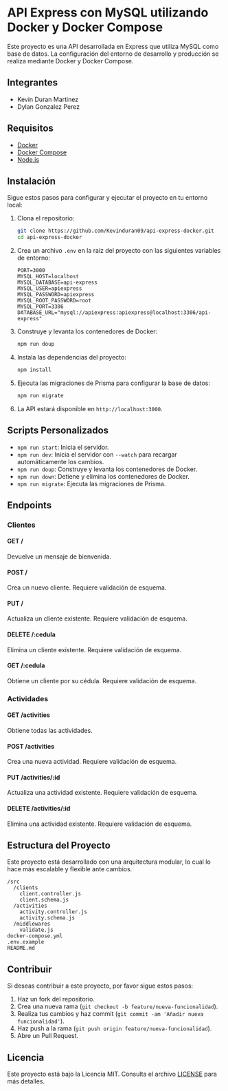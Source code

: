 # API Express con MySQL utilizando Docker y Docker Compose

Este proyecto es una API desarrollada en Express que utiliza MySQL como base de datos. La configuración del entorno de desarrollo y producción se realiza mediante Docker y Docker Compose.

## Integrantes

- Kevin Duran Martinez
- Dylan Gonzalez Perez

## Requisitos

- [Docker](https://www.docker.com/get-started)
- [Docker Compose](https://docs.docker.com/compose/install/)
- [Node.js](https://nodejs.org/)

## Instalación

Sigue estos pasos para configurar y ejecutar el proyecto en tu entorno local:

1. Clona el repositorio:
   ```sh
   git clone https://github.com/Kevinduran09/api-express-docker.git
   cd api-express-docker
   ```

2. Crea un archivo `.env` en la raíz del proyecto con las siguientes variables de entorno:
   ```env
   PORT=3000
   MYSQL_HOST=localhost
   MYSQL_DATABASE=api-express
   MYSQL_USER=apiexpress
   MYSQL_PASSWORD=apiexpress
   MYSQL_ROOT_PASSWORD=root
   MYSQL_PORT=3306
   DATABASE_URL="mysql://apiexpress:apiexpress@localhost:3306/api-express"
   ```

3. Construye y levanta los contenedores de Docker:
   ```sh
   npm run doup
   ```
4. Instala las dependencias del proyecto:
   ```sh
   npm install
   ```

5. Ejecuta las migraciones de Prisma para configurar la base de datos:
   ```sh
   npm run migrate
   ```

7. La API estará disponible en `http://localhost:3000`.

## Scripts Personalizados

- `npm run start`: Inicia el servidor.
- `npm run dev`: Inicia el servidor con `--watch` para recargar automáticamente los cambios.
- `npm run doup`: Construye y levanta los contenedores de Docker.
- `npm run down`: Detiene y elimina los contenedores de Docker.
- `npm run migrate`: Ejecuta las migraciones de Prisma.

## Endpoints

### Clientes

#### GET /

Devuelve un mensaje de bienvenida.

#### POST /

Crea un nuevo cliente. Requiere validación de esquema.

#### PUT /

Actualiza un cliente existente. Requiere validación de esquema.

#### DELETE /:cedula

Elimina un cliente existente. Requiere validación de esquema.

#### GET /:cedula

Obtiene un cliente por su cédula. Requiere validación de esquema.

### Actividades

#### GET /activities

Obtiene todas las actividades.

#### POST /activities

Crea una nueva actividad. Requiere validación de esquema.

#### PUT /activities/:id

Actualiza una actividad existente. Requiere validación de esquema.

#### DELETE /activities/:id

Elimina una actividad existente. Requiere validación de esquema.

## Estructura del Proyecto

Este proyecto está desarrollado con una arquitectura modular, lo cual lo hace más escalable y flexible ante cambios.

```
/src
  /clients
    client.controller.js
    client.schema.js
  /activities
    activity.controller.js
    activity.schema.js
  /middlewares
    validate.js
docker-compose.yml
.env.example
README.md
```

## Contribuir

Si deseas contribuir a este proyecto, por favor sigue estos pasos:

1. Haz un fork del repositorio.
2. Crea una nueva rama (`git checkout -b feature/nueva-funcionalidad`).
3. Realiza tus cambios y haz commit (`git commit -am 'Añadir nueva funcionalidad'`).
4. Haz push a la rama (`git push origin feature/nueva-funcionalidad`).
5. Abre un Pull Request.

## Licencia

Este proyecto está bajo la Licencia MIT. Consulta el archivo [LICENSE](LICENSE) para más detalles.
